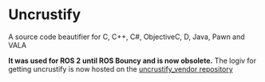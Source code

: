 # Uncrustify
A source code beautifier for C, C++, C#, ObjectiveC, D, Java, Pawn and VALA

**It was used for ROS 2 until ROS Bouncy and is now obsolete.**
The logiv for getting uncrustify is now hosted on the [uncrustify_vendor repository](https://github.com/ament/uncrustify_vendor/)
